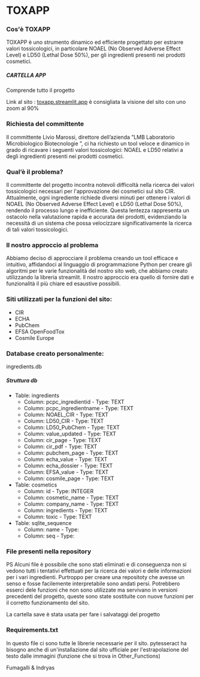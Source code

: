 # TOXAPP

### Cos'è TOXAPP
TOXAPP è uno strumento dinamico ed efficiente progettato per estrarre valori tossicologici, in particolare NOAEL (No Observed Adverse Effect Level) e LD50 (Lethal Dose 50%), per gli ingredienti presenti nei prodotti cosmetici.

##### CARTELLA APP
Comprende tutto il progetto

Link al sito : [toxapp.streamlit.app](https://toxappcosmetics.streamlit.app/)
è consigliata la visione del sito con uno zoom al 90%

### Richiesta del committente
Il committente Livio Marossi, direttore dell’azienda 
”LMB Laboratorio Microbiologico Biotecnologie ”, ci ha richiesto un tool veloce e dinamico in grado di ricavare i seguenti valori tossicologici: NOAEL e LD50 relativi a degli ingredienti presenti nei prodotti cosmetici. 

### Qual’è il problema?
Il committente del progetto incontra notevoli difficoltà nella ricerca dei valori tossicologici necessari per l'approvazione dei cosmetici sul sito CIR. 
Attualmente, ogni ingrediente richiede diversi minuti per ottenere i valori di NOAEL (No Observed Adverse Effect Level) e LD50 (Lethal Dose 50%), rendendo il processo lungo e inefficiente. 
Questa lentezza rappresenta un ostacolo nella valutazione rapida e accurata dei prodotti, evidenziando la necessità di un sistema che possa velocizzare significativamente la ricerca di tali valori tossicologici.

### Il nostro approccio al problema 
Abbiamo deciso di approcciare il problema creando un tool efficace e intuitivo, affidandoci al linguaggio di programmazione Python per creare gli algoritmi per le varie funzionalità del nostro sito web, che abbiamo creato utilizzando la libreria streamlit. 
Il nostro approccio era quello di fornire dati e funzionalità il più chiare ed esaustive possibili. 

### Siti utilizzati per la funzioni del sito:
- CIR
- ECHA
- PubChem
- EFSA OpenFoodTox
- Cosmile Europe

### Database creato personalmente:
ingredients.db 

##### Struttura db
- Table: ingredients
  - Column: pcpc_ingredientid - Type: TEXT
  - Column: pcpc_ingredientname - Type: TEXT
  - Column: NOAEL_CIR - Type: TEXT
  - Column: LD50_CIR - Type: TEXT
  - Column: LD50_PubChem - Type: TEXT
  - Column: value_updated - Type: TEXT
  - Column: cir_page - Type: TEXT
  - Column: cir_pdf - Type: TEXT
  - Column: pubchem_page - Type: TEXT
  - Column: echa_value - Type: TEXT
  - Column: echa_dossier - Type: TEXT
  - Column: EFSA_value - Type: TEXT
  - Column: cosmile_page - Type: TEXT
- Table: cosmetics
  - Column: id - Type: INTEGER
  - Column: cosmetic_name - Type: TEXT
  - Column: company_name - Type: TEXT
  - Column: ingredients - Type: TEXT
  - Column: toxic - Type: TEXT
- Table: sqlite_sequence
  - Column: name - Type:
  - Column: seq - Type:


### File presenti nella repository

PS
Alcuni file è possibile che sono stati eliminati e di conseguenza non si vedono tutti i tentativi effettuati per la ricerca dei valori e delle informazioni per i vari ingredienti. Purtroppo per creare una repositoty che avesse un senso e fosse facilemente interpretabile sono andati persi.
Potrebbero esserci dele funzioni che non sono utilizzate ma servivano in versioni precedenti del progetto, queste sono state sostituite con nuove funzioni per il corretto funzionamento del sito.

La cartella save è stata usata per fare i salvataggi del progetto

### Requirements.txt

In questo file ci sono tutte le librerie necessarie per il sito.
pytesseract ha bisogno anche di un'installazione dal sito ufficiale per l'estrapolazione del testo dalle immagini (funzione che si trova in Other_Functions)

Fumagalli & Indryas
